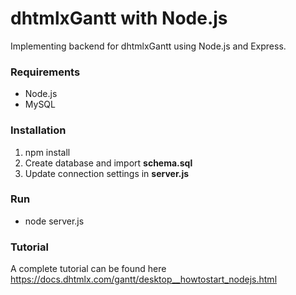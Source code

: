 dhtmlxGantt with Node.js 
========================

Implementing backend for dhtmlxGantt using Node.js and Express.

### Requirements

- Node.js
- MySQL

### Installation

1. npm install
2. Create database and import **schema.sql**
3. Update connection settings in **server.js**

### Run

- node server.js

### Tutorial

A complete tutorial can be found here https://docs.dhtmlx.com/gantt/desktop__howtostart_nodejs.html
